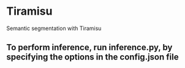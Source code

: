 # Tiramisu
Semantic segmentation with Tiramisu

## To perform inference, run inference.py, by specifying the options in the config.json file 
